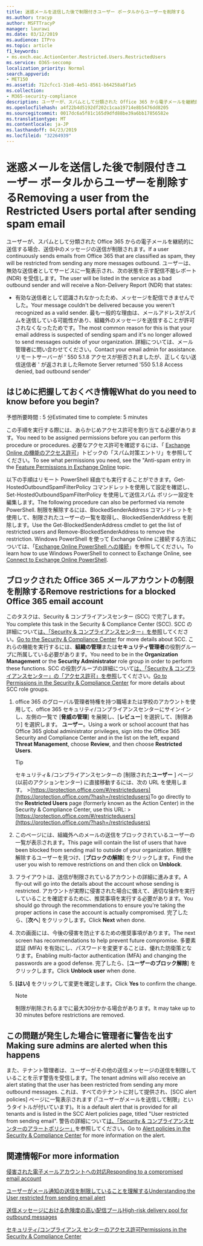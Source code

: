 ```yaml
---
title: 迷惑メールを送信した後で制限付きユーザー ポータルからユーザーを削除する
ms.author: tracyp
author: MSFTTracyP
manager: laurawi
ms.date: 03/12/2019
ms.audience: ITPro
ms.topic: article
f1_keywords:
- ms.exch.eac.ActionCenter.Restricted.Users.RestrictedUsers
ms.service: O365-seccomp
localization_priority: Normal
search.appverid:
- MET150
ms.assetid: 712cfcc1-31e8-4e51-8561-b64258a8f1e5
ms.collection:
- M365-security-compliance
description: ユーザーが、スパムとして分類された Office 365 から電子メールを継続的に送信した場合、それ以上メッセージを送信することはできません。
ms.openlocfilehash: a4f22b4d5192df202c1caa19714e8b5476dd8205
ms.sourcegitcommit: 0017dc6a5f81c165d9dfd88be39a6bb17856582e
ms.translationtype: MT
ms.contentlocale: ja-JP
ms.lasthandoff: 04/23/2019
ms.locfileid: "32264939"
---
```

# <a name="removing-a-user-from-the-restricted-users-portal-after-sending-spam-email"></a><span data-ttu-id="7b047-103">迷惑メールを送信した後で制限付きユーザー ポータルからユーザーを削除する</span><span class="sxs-lookup"><span data-stu-id="7b047-103">Removing a user from the Restricted Users portal after sending spam email</span></span>

<span data-ttu-id="7b047-104">ユーザーが、スパムとして分類された Office 365 からの電子メールを継続的に送信する場合、送信中のメッセージの送信が制限されます。</span><span class="sxs-lookup"><span data-stu-id="7b047-104">If a user continuously sends emails from Office 365 that are classified as spam, they will be restricted from sending any more messages outbound.</span></span> <span data-ttu-id="7b047-105">ユーザーは、無効な送信者としてサービスに一覧表示され、次の状態を示す配信不能レポート (NDR) を受信します。</span><span class="sxs-lookup"><span data-stu-id="7b047-105">The user will be listed in the service as a bad outbound sender and will receive a Non-Delivery Report (NDR) that states:</span></span>

- <span data-ttu-id="7b047-106">有効な送信者として認識されなかったため、メッセージを配信できませんでした。</span><span class="sxs-lookup"><span data-stu-id="7b047-106">Your message couldn't be delivered because you weren't recognized as a valid sender.</span></span> <span data-ttu-id="7b047-107">最も一般的な理由は、メールアドレスがスパムを送信している可能性があり、組織外のメッセージを送信することが許可されなくなったためです。</span><span class="sxs-lookup"><span data-stu-id="7b047-107">The most common reason for this is that your email address is suspected of sending spam and it's no longer allowed to send messages outside of your organization.</span></span> <span data-ttu-id="7b047-108">詳細については、メール管理者に問い合わせてください。</span><span class="sxs-lookup"><span data-stu-id="7b047-108">Contact your email admin for assistance.</span></span> <span data-ttu-id="7b047-109">リモートサーバーが ' 550 5.1.8 アクセスが拒否されましたが、正しくない送信送信者 ' が返されました</span><span class="sxs-lookup"><span data-stu-id="7b047-109">Remote Server returned '550 5.1.8 Access denied, bad outbound sender'</span></span>

## <a name="what-do-you-need-to-know-before-you-begin"></a><span data-ttu-id="7b047-110">はじめに把握しておくべき情報</span><span class="sxs-lookup"><span data-stu-id="7b047-110">What do you need to know before you begin?</span></span>
<span data-ttu-id="7b047-111"><a name="sectionSection0"> </a></span><span class="sxs-lookup"><span data-stu-id="7b047-111"></span></span>

<span data-ttu-id="7b047-112">予想所要時間 : 5 分</span><span class="sxs-lookup"><span data-stu-id="7b047-112">Estimated time to complete: 5 minutes</span></span>
  
<span data-ttu-id="7b047-113">この手順を実行する際には、あらかじめアクセス許可を割り当てる必要があります。</span><span class="sxs-lookup"><span data-stu-id="7b047-113">You need to be assigned permissions before you can perform this procedure or procedures.</span></span> <span data-ttu-id="7b047-114">必要なアクセス許可を確認するには、「 [Exchange Online の機能のアクセス許可](http://technet.microsoft.com/library/15073ce1-0917-403b-8839-02a2ebc96e16.aspx)」トピックの「スパム対策エントリ」を参照してください。</span><span class="sxs-lookup"><span data-stu-id="7b047-114">To see what permissions you need, see the "Anti-spam entry in the [Feature Permissions in Exchange Online](http://technet.microsoft.com/library/15073ce1-0917-403b-8839-02a2ebc96e16.aspx) topic.</span></span>

<span data-ttu-id="7b047-115">以下の手順はリモート PowerShell 経由でも実行することができます。Get-HostedOutboundSpamFilterPolicy コマンドレットを使用して設定を確認し、 Set-HostedOutboundSpamFilterPolicy を使用して送信スパム ポリシー設定を編集します。</span><span class="sxs-lookup"><span data-stu-id="7b047-115">The following procedure can also be performed via remote PowerShell.</span></span> <span data-ttu-id="7b047-116">制限を解除するには、BlockedSenderAddress コマンドレットを使用して、制限されたユーザーの一覧を取得し、BlockedSenderAddress を削除します。</span><span class="sxs-lookup"><span data-stu-id="7b047-116">Use the Get-BlockedSenderAddress cmdlet to get the list of restricted users and Remove-BlockedSenderAddress to remove the restriction.</span></span> <span data-ttu-id="7b047-117">Windows PowerShell を使って Exchange Online に接続する方法については、「[Exchange Online PowerShell への接続](https://go.microsoft.com/fwlink/p/?linkid=396554)」を参照してください。</span><span class="sxs-lookup"><span data-stu-id="7b047-117">To learn how to use Windows PowerShell to connect to Exchange Online, see [Connect to Exchange Online PowerShell](https://go.microsoft.com/fwlink/p/?linkid=396554).</span></span>

## <a name="remove-restrictions-for-a-blocked-office-365-email-account"></a><span data-ttu-id="7b047-118">ブロックされた Office 365 メールアカウントの制限を削除する</span><span class="sxs-lookup"><span data-stu-id="7b047-118">Remove restrictions for a blocked Office 365 email account</span></span>

<span data-ttu-id="7b047-119">このタスクは、Security & コンプライアンスセンター (SCC) で完了します。</span><span class="sxs-lookup"><span data-stu-id="7b047-119">You complete this task in the Security & Compliance Center (SCC).</span></span> <span data-ttu-id="7b047-120">SCC の詳細について[は、「Security & コンプライアンスセンター」を参照](go-to-the-securitycompliance-center.md)してください。</span><span class="sxs-lookup"><span data-stu-id="7b047-120">[Go to the Security & Compliance Center](go-to-the-securitycompliance-center.md) for more details about SCC.</span></span> <span data-ttu-id="7b047-121">これらの機能を実行するには、**組織の管理**または**セキュリティ管理者**の役割グループに所属している必要があります。</span><span class="sxs-lookup"><span data-stu-id="7b047-121">You need to be in the **Organization Management** or the **Security Administrator** role group in order to perform these functions.</span></span> <span data-ttu-id="7b047-122">SCC の役割グループの詳細について[は、「Security & コンプライアンスセンター」の「アクセス許可」を参照](permissions-in-the-security-and-compliance-center.md)してください。</span><span class="sxs-lookup"><span data-stu-id="7b047-122">[Go to Permissions in the Security & Compliance Center](permissions-in-the-security-and-compliance-center.md) for more details about SCC role groups.</span></span>

1. <span data-ttu-id="7b047-123">office 365 のグローバル管理者特権を持つ職場または学校のアカウントを使用して、office 365 セキュリティ/コンプライアンスセンターにサインインし、左側の一覧で [**脅威の管理**] を展開し、[**レビュー**] を選択して、[制限あり] を選択します。 **ユーザー**。</span><span class="sxs-lookup"><span data-stu-id="7b047-123">Using a work or school account that has Office 365 global administrator privileges, sign into the Office 365 Security and Compliance Center and in the list on the left, expand **Threat Management**, choose **Review**, and then choose **Restricted Users**.</span></span>
    
    > [!TIP]
    > <span data-ttu-id="7b047-124">セキュリティ&amp; /コンプライアンスセンターの [制限された**ユーザー** ] ページ (以前のアクションセンター) に直接移動するには、次の URL を使用します。 >[https://protection.office.com/#/restrictedusers](https://protection.office.com/?hash=/restrictedusers)</span><span class="sxs-lookup"><span data-stu-id="7b047-124">To go directly to the **Restricted Users** page (formerly known as the Action Center) in the Security &amp; Compliance Center, use this URL: > [https://protection.office.com/#/restrictedusers](https://protection.office.com/?hash=/restrictedusers)</span></span>

2. <span data-ttu-id="7b047-125">このページには、組織外へのメールの送信をブロックされているユーザーの一覧が表示されます。</span><span class="sxs-lookup"><span data-stu-id="7b047-125">This page will contain the list of users that have been blocked from sending mail to outside of your organization.</span></span>  <span data-ttu-id="7b047-126">制限を解除するユーザーを見つけ、[**ブロックの解除**] をクリックします。</span><span class="sxs-lookup"><span data-stu-id="7b047-126">Find the user you wish to remove restrictions on and then click on **Unblock**.</span></span>

3. <span data-ttu-id="7b047-127">フライアウトは、送信が制限されているアカウントの詳細に進みます。</span><span class="sxs-lookup"><span data-stu-id="7b047-127">A fly-out will go into the details about the account whose sending is restricted.</span></span> <span data-ttu-id="7b047-128">アカウントが実際に侵害された場合に備えて、適切な操作を実行していることを確認するために、推奨事項を実行する必要があります。</span><span class="sxs-lookup"><span data-stu-id="7b047-128">You should go through the recommendations to ensure you're taking the proper actions in case the account is actually compromised.</span></span> <span data-ttu-id="7b047-129">完了したら、[**次へ**] をクリックします。</span><span class="sxs-lookup"><span data-stu-id="7b047-129">Click **Next** when done.</span></span>

4. <span data-ttu-id="7b047-130">次の画面には、今後の侵害を防止するための推奨事項があります。</span><span class="sxs-lookup"><span data-stu-id="7b047-130">The next screen has recommendations to help prevent future compromise.</span></span> <span data-ttu-id="7b047-131">多要素認証 (MFA) を有効にし、パスワードを変更することは、優れた防衛策となります。</span><span class="sxs-lookup"><span data-stu-id="7b047-131">Enabling multi-factor authentication (MFA) and changing the passwords are a good defense.</span></span> <span data-ttu-id="7b047-132">完了したら、[**ユーザーのブロック解除**] をクリックします。</span><span class="sxs-lookup"><span data-stu-id="7b047-132">Click **Unblock user** when done.</span></span>

5. <span data-ttu-id="7b047-133">**[はい]** をクリックして変更を確定します。</span><span class="sxs-lookup"><span data-stu-id="7b047-133">Click **Yes** to confirm the change.</span></span>

    > [!NOTE]
    > <span data-ttu-id="7b047-134">制限が削除されるまでに最大30分かかる場合があります。</span><span class="sxs-lookup"><span data-stu-id="7b047-134">It may take up to 30 minutes before restrictions are removed.</span></span> 

## <a name="making-sure-admins-are-alerted-when-this-happens"></a><span data-ttu-id="7b047-135">この問題が発生した場合に管理者に警告を出す</span><span class="sxs-lookup"><span data-stu-id="7b047-135">Making sure admins are alerted when this happens</span></span>

<span data-ttu-id="7b047-136">また、テナント管理者は、ユーザーがその他の送信メッセージの送信を制限していることを示す警告を受信します。</span><span class="sxs-lookup"><span data-stu-id="7b047-136">The tenant admins will also receive an alert stating that the user has been restricted from sending any more outbound messages.</span></span> <span data-ttu-id="7b047-137">これは、すべてのテナントに対して提供され、[SCC alert policies] ページに一覧表示されます (「ユーザーがメールを送信して制限」というタイトルが付いています)。</span><span class="sxs-lookup"><span data-stu-id="7b047-137">It is a default alert that is provided for all tenants and is listed in the SCC Alert policies page, titled "User restricted from sending email".</span></span> <span data-ttu-id="7b047-138">警告の詳細について[は、「Security & コンプライアンスセンターのアラートポリシー」](https://docs.microsoft.com/en-us/office365/securitycompliance/alert-policies)を参照してください。</span><span class="sxs-lookup"><span data-stu-id="7b047-138">Go to [Alert policies in the Security & Compliance Center](https://docs.microsoft.com/en-us/office365/securitycompliance/alert-policies) for more information on the alert.</span></span>

## <a name="for-more-information"></a><span data-ttu-id="7b047-139">関連情報</span><span class="sxs-lookup"><span data-stu-id="7b047-139">For more information</span></span>

[<span data-ttu-id="7b047-140">侵害された電子メールアカウントへの対応</span><span class="sxs-lookup"><span data-stu-id="7b047-140">Responding to a compromised email account</span></span>](responding-to-a-compromised-email-account.md)

[<span data-ttu-id="7b047-141">ユーザーがメール通知の送信を制限していることを理解する</span><span class="sxs-lookup"><span data-stu-id="7b047-141">Understanding the User restricted from sending email alert</span></span>](https://docs.microsoft.com/en-us/office365/securitycompliance/alert-policies)

[<span data-ttu-id="7b047-142">送信メッセージにおける危険度の高い配信プール</span><span class="sxs-lookup"><span data-stu-id="7b047-142">High-risk delivery pool for outbound messages</span></span>](high-risk-delivery-pool-for-outbound-messages.md)

[<span data-ttu-id="7b047-143">セキュリティ/コンプライアンス センターのアクセス許可</span><span class="sxs-lookup"><span data-stu-id="7b047-143">Permissions in the Security & Compliance Center</span></span>](permissions-in-the-security-and-compliance-center.md)

